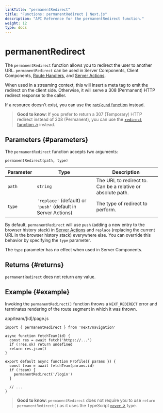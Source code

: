 ```yaml
---
linkTitle: "permanentRedirect"
title: "Functions: permanentRedirect | Next.js"
description: "API Reference for the permanentRedirect function."
weight: 12
type: docs
---
```


# permanentRedirect

The `permanentRedirect` function allows you to redirect the user to another URL. `permanentRedirect` can be used in Server Components, Client Components, [Route Handlers](/nextjs/13.5/using-app-router/building-your-application/routing/route-handlers), and [Server Actions](/nextjs/13.5/using-app-router/building-your-application/data-fetching/forms-and-mutations).

When used in a streaming context, this will insert a meta tag to emit the redirect on the client side. Otherwise, it will serve a 308 (Permanent) HTTP redirect response to the caller.

If a resource doesn't exist, you can use the [`notFound` function](/nextjs/13.5/using-app-router/api-reference/functions/not-found) instead.

> **Good to know**: If you prefer to return a 307 (Temporary) HTTP redirect instead of 308 (Permanent), you can use the [`redirect` function ↗](https://nextjs.org/docs/app/api-reference/functions/redirect.html) instead.
> 

## Parameters {#parameters}

The `permanentRedirect` function accepts two arguments:

```
permanentRedirect(path, type)
```

|Parameter|Type|Description|
|---|---|---|
|`path`|`string`|The URL to redirect to. Can be a relative or absolute path.|
|`type`|`'replace'` (default) or `'push'` (default in Server Actions)|The type of redirect to perform.|


By default, `permanentRedirect` will use `push` (adding a new entry to the browser history stack) in [Server Actions](/nextjs/13.5/using-app-router/building-your-application/data-fetching/forms-and-mutations) and `replace` (replacing the current URL in the browser history stack) everywhere else. You can override this behavior by specifying the `type` parameter.

The `type` parameter has no effect when used in Server Components.

## Returns {#returns}

`permanentRedirect` does not return any value.

## Example {#example}

Invoking the `permanentRedirect()` function throws a `NEXT_REDIRECT` error and terminates rendering of the route segment in which it was thrown.


app/team/[id]/page.js
```
import { permanentRedirect } from 'next/navigation'
 
async function fetchTeam(id) {
  const res = await fetch('https://...')
  if (!res.ok) return undefined
  return res.json()
}
 
export default async function Profile({ params }) {
  const team = await fetchTeam(params.id)
  if (!team) {
    permanentRedirect('/login')
  }
 
  // ...
}
```

> **Good to know**: `permanentRedirect` does not require you to use `return permanentRedirect()` as it uses the TypeScript [`never` ↗](https://www.typescriptlang.org/docs/handbook/2/functions.html#never) type.
> 
